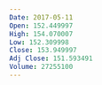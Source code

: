 ```yaml
---
Date: 2017-05-11
Open: 152.449997
High: 154.070007
Low: 152.309998
Close: 153.949997
Adj Close: 151.593491
Volume: 27255100
---
```

